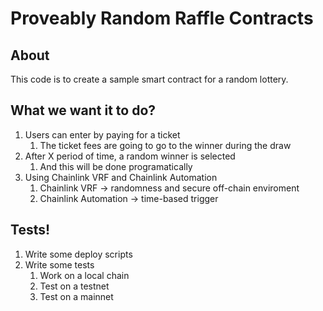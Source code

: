 # Proveably Random Raffle Contracts

## About

This code is to create a sample smart contract for a random lottery.

## What we want it to do?

1. Users can enter by paying for a ticket
   1. The ticket fees are going to go to the winner during the draw
2. After X period of time, a random winner is selected
   1. And this will be done programatically
3. Using Chainlink VRF and Chainlink Automation
   1. Chainlink VRF -> randomness and secure off-chain enviroment
   2. Chainlink Automation -> time-based trigger

## Tests!

1. Write some deploy scripts
2. Write some tests
   1. Work on a local chain
   2. Test on a testnet
   3. Test on a mainnet
